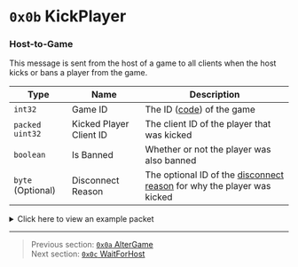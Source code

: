 # `0x0b` KickPlayer

### Host-to-Game

This message is sent from the host of a game to all clients when the host kicks or bans a player from the game.

| Type | Name | Description |
| --- | --- | --- |
| `int32` | Game ID | The ID ([code](../07_miscellaneous/02_converting_game_ids_to_and_from_game_codes.md)) of the game |
| `packed uint32` | Kicked Player Client ID | The client ID of the player that was kicked |
| `boolean` | Is Banned | Whether or not the player was also banned |
| `byte` (Optional) | Disconnect Reason | The optional ID of the [disconnect reason](../01_packet_structure/06_enums.md#disconnectreason) for why the player was kicked |

<details>
    <summary>Click here to view an example packet</summary>

```
01              # Reliable packet
01dc            # Nonce
09000b          # Hazel message (tag of 0x0b = KickPlayer)
    d3503f8a    # Game ID: -1975562029 (REDSUS)
    fbea11      # Kicked Player Client ID: 292219
    00          # Is Banned: False
    07          # Disconnect Reason: 7 (KICKED)
```
</details>

---

> Previous section: [`0x0a` AlterGame](10_altergame.md)<br>
> Next section: [`0x0c` WaitForHost](12_waitforhost.md)
